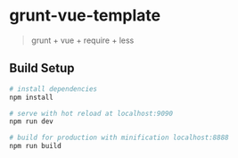 # grunt-vue-template

> grunt + vue + require + less

## Build Setup

``` bash
# install dependencies
npm install

# serve with hot reload at localhost:9090
npm run dev

# build for production with minification localhost:8888
npm run build

```
